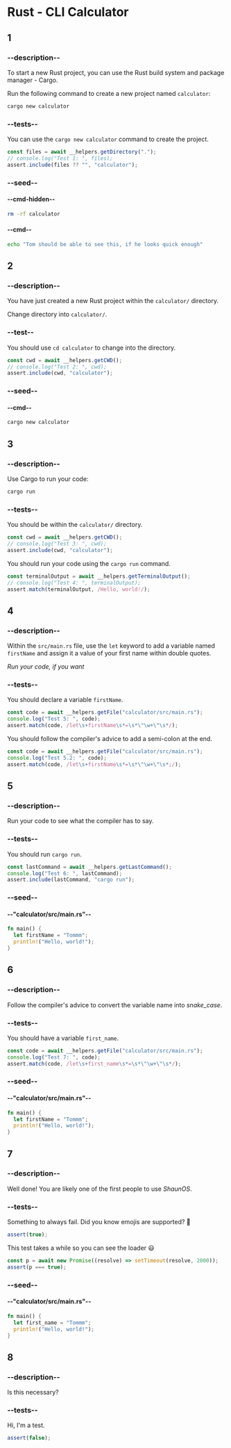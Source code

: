 # Rust - CLI Calculator

## 1

### --description--

To start a new Rust project, you can use the Rust build system and package manager - Cargo.

Run the following command to create a new project named `calculator`:

```bash
cargo new calculator
```

### --tests--

You can use the `cargo new calculator` command to create the project.

```js
const files = await __helpers.getDirectory(".");
// console.log("Test 1: ", files);
assert.include(files ?? "", "calculator");
```

### --seed--

#### --cmd-hidden--

```bash
rm -rf calculator
```

#### --cmd--

```bash
echo "Tom should be able to see this, if he looks quick enough"
```

<!-- ### --prepare-- -->

<!-- Git on build of project -->

## 2

### --description--

You have just created a new Rust project within the `calculator/` directory.

Change directory into `calculator/`.

### --test--

You should use `cd calculator` to change into the directory.

```js
const cwd = await __helpers.getCWD();
// console.log("Test 2: ", cwd);
assert.include(cwd, "calculator");
```

### --seed--

#### --cmd--

```bash
cargo new calculator
```

## 3

### --description--

Use Cargo to run your code:

```bash
cargo run
```

### --tests--

You should be within the `calculator/` directory.

```js
const cwd = await __helpers.getCWD();
// console.log("Test 3: ", cwd);
assert.include(cwd, "calculator");
```

You should run your code using the `cargo run` command.

```js
const terminalOutput = await __helpers.getTerminalOutput();
// console.log("Test 4: ", terminalOutput);
assert.match(terminalOutput, /Hello, world!/);
```

## 4

### --description--

Within the `src/main.rs` file, use the `let` keyword to add a variable named `firstName` and assign it a value of your first name within double quotes.

_Run your code, if you want_

### --tests--

You should declare a variable `firstName`.

```js
const code = await __helpers.getFile("calculator/src/main.rs");
console.log("Test 5: ", code);
assert.match(code, /let\s+firstName\s*=\s*\"\w+\"\s*/);
```

You should follow the compiler's advice to add a semi-colon at the end.

```js
const code = await __helpers.getFile("calculator/src/main.rs");
console.log("Test 5.2: ", code);
assert.match(code, /let\s+firstName\s*=\s*\"\w+\"\s*;/);
```

## 5

### --description--

Run your code to see what the compiler has to say.

### --tests--

You should run `cargo run`.

```js
const lastCommand = await __helpers.getLastCommand();
console.log("Test 6: ", lastCommand);
assert.include(lastCommand, "cargo run");
```

### --seed--

#### --"calculator/src/main.rs"--

```rust
fn main() {
  let firstName = "Tommm";
  println!("Hello, world!");
}
```

## 6

### --description--

Follow the compiler's advice to convert the variable name into _snake_case_.

### --tests--

You should have a variable `first_name`.

```js
const code = await __helpers.getFile("calculator/src/main.rs");
console.log("Test 7: ", code);
assert.match(code, /let\s+first_name\s*=\s*\"\w+\"\s*/);
```

### --seed--

#### --"calculator/src/main.rs"--

```rust
fn main() {
  let firstName = "Tommm";
  println!("Hello, world!");
}
```

## 7

### --description--

Well done! You are likely one of the first people to use _ShaunOS_.

### --tests--

Something to always fail. Did you know emojis are supported? 🤔

```js
assert(true);
```

This test takes a while so you can see the loader :smiley:

```js
const p = await new Promise((resolve) => setTimeout(resolve, 2000));
assert(p === true);
```

### --seed--

#### --"calculator/src/main.rs"--

```rust
fn main() {
  let first_name = "Tommm";
  println!("Hello, world!");
}
```

## 8

### --description--

Is this necessary?

### --tests--

Hi, I'm a test.

```js
assert(false);
```
